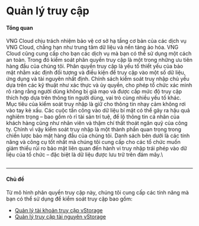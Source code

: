 # Quản lý truy cập

#### Tổng quan <a href="#quanlytruycap-tongquan" id="quanlytruycap-tongquan"></a>

VNG Cloud chịu trách nhiệm bảo vệ cơ sở hạ tầng cơ bản của các dịch vụ VNG Cloud, chẳng hạn như trung tâm dữ liệu và nền tảng ảo hóa. VNG Cloud cũng cung cấp cho bạn các dịch vụ mà bạn có thể sử dụng một cách an toàn. Trong đó kiểm soát phân quyền truy cập là một trong những ưu tiên hàng đầu của chúng tôi. Phân quyền truy cập là yếu tố thiết yếu của bảo mật nhằm xác định đối tượng và điều kiện để truy cập vào một số dữ liệu, ứng dụng và tài nguyên nhất định. Chính sách kiểm soát truy nhập chủ yếu dựa trên các kỹ thuật như xác thực và ủy quyền, cho phép tổ chức xác minh rõ ràng rằng người dùng không bị giả mạo và được cấp mức độ truy cập thích hợp dựa trên thông tin người dùng, vai trò cùng nhiều yếu tố khác. Mục tiêu của kiểm soát truy nhập là giữ cho thông tin nhạy cảm không rơi vào tay kẻ xấu. Các cuộc tấn công vào dữ liệu bí mật có thể gây ra hậu quả nghiêm trọng – bao gồm rò rỉ tài sản trí tuệ, để lộ thông tin cá nhân của khách hàng cũng như nhân viên và thậm chí thất thoát ngân quỹ của công ty. Chính vì vậy kiểm soát truy nhập là một thành phần quan trọng trong chiến lược bảo mật hàng đầu của chúng tôi. Danh sách bên dưới là các tính năng và công cụ tốt nhất mà chúng tôi cung cấp cho các tổ chức muốn giảm thiểu rủi ro bảo mật liên quan đến hành vi truy nhập trái phép vào dữ liệu của tổ chức – đặc biệt là dữ liệu được lưu trữ trên đám mây.\


<figure><img src="https://www.vngcloud.vn/documents/20126/1455799/vng-cloud-product-vstorage-acl-vi-01-slideshow.jpg" alt=""><figcaption></figcaption></figure>

***

#### Chủ đề <a href="#quanlytruycap-chude" id="quanlytruycap-chude"></a>

Từ mô hình phân quyền truy cập này, chúng tôi cung cấp các tính năng mà bạn có thể sử dụng để kiểm soát truy cập bao gồm:

* [Quản lý tài khoản truy cập vStorage](https://docs.vngcloud.vn/pages/viewpage.action?pageId=49648911)
* [Quản lý truy cập tài nguyên vStorage](https://docs.vngcloud.vn/pages/viewpage.action?pageId=49648928)
